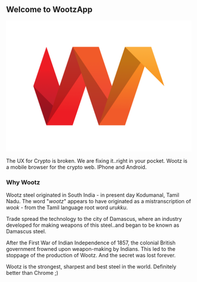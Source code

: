 ## Welcome to WootzApp

![Screenshot](/image/logo2.png)

The UX for Crypto is broken. We are fixing it..right  in your pocket.
Wootz is a mobile browser for the crypto web. IPhone and Android. 

### Why Wootz

Wootz steel originated in South India - in present day Kodumanal, Tamil Nadu. The word "*wootz*" appears to have originated as a mistranscription of *wook*  - from the Tamil language root word *urukku*.

Trade spread the technology to the city of Damascus, where an industry developed for making weapons of this steel..and began to be known as Damascus steel. 

After the First War of Indian Independence of 1857, the colonial British government frowned upon weapon-making by Indians. This led to the stoppage of the production of Wootz. And the secret was lost forever.

Wootz is the strongest, sharpest and best steel in the world. Definitely better than Chrome ;)
